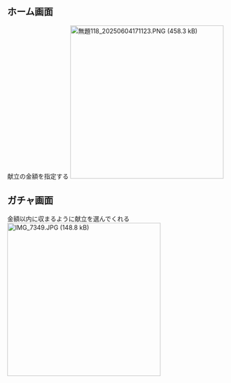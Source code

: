 ## ホーム画面

献立の金額を指定する
<img width="350" alt="無題118_20250604171123.PNG (458.3 kB)" src="https://img.esa.io/uploads/production/attachments/21530/2025/06/04/104214/2833f2e1-8c01-43d5-8265-67c14054bc3c.PNG">

## ガチャ画面

金額以内に収まるように献立を選んでくれる
<img width="350" alt="IMG_7349.JPG (148.8 kB)" src="https://img.esa.io/uploads/production/attachments/21530/2025/06/04/104214/2025a58b-1dc2-4f09-8fe1-521d5789f855.JPG">

